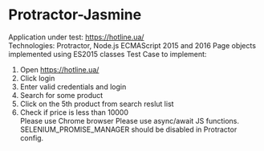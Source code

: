 # Protractor-Jasmine
Application under test: https://hotline.ua/  
Technologies: Protractor, Node.js ECMAScript 2015 and 2016 Page objects implemented using ES2015 classes 
Test Case to implement: 
1. Open https://hotline.ua/  
2. Click login  
3. Enter valid credentials and login  
4. Search for some product  
5. Click on the 5th product from search reslut list  
6. Check if price is less than 10000  
Please use Chrome browser
Please use async/await JS functions.  
SELENIUM_PROMISE_MANAGER should be disabled in Protractor config.

